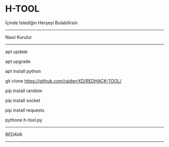# H-TOOL
İçinde İstediğin Herşeyi Bulabilirsin 
____________________________________________________________
Nasıl Kurulur
____________________________________________________________
apt update 

apt upgrade 

apt install python

git clone https://github.com/raiderrXD/REDHACK-TOOL/

pip install random 

pip install socket

pip install requests

pythone h-tool.py
____________________________________________________________
BEDAVA 
____________________________________________________________
 
